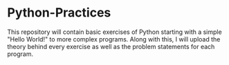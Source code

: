 # Python-Practices
This repository will contain basic exercises of Python starting with a simple "Hello World!" to more complex programs. Along with this, I will upload the theory behind every exercise as well as the problem statements for each program.
